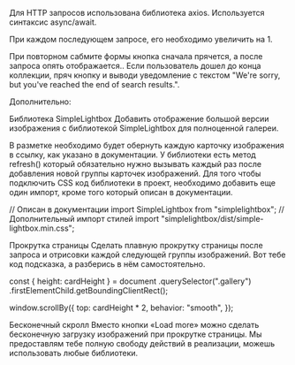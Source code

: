 Для HTTP запросов использована библиотека axios. Используется синтаксис
async/await.

При каждом последующем запросе, его необходимо увеличить на 1.

При повторном сабмите формы кнопка сначала прячется, а после запроса опять
отображается.. Если пользователь дошел до конца коллекции, пряч кнопку и выводи
уведомление с текстом "We're sorry, but you've reached the end of search
results.".

Дополнительно:

Библиотека SimpleLightbox Добавить отображение большой версии изображения с
библиотекой SimpleLightbox для полноценной галереи.

В разметке необходимо будет обернуть каждую карточку изображения в ссылку, как
указано в документации. У библиотеки есть метод refresh() который обязательно
нужно вызывать каждый раз после добавления новой группы карточек изображений.
Для того чтобы подключить CSS код библиотеки в проект, необходимо добавить еще
один импорт, кроме того который описан в документации.

// Описан в документации import SimpleLightbox from "simplelightbox"; //
Дополнительный импорт стилей import
"simplelightbox/dist/simple-lightbox.min.css";

Прокрутка страницы Сделать плавную прокрутку страницы после запроса и отрисовки
каждой следующей группы изображений. Вот тебе код подсказка, а разберись в нём
самостоятельно.

const { height: cardHeight } = document .querySelector(".gallery")
.firstElementChild.getBoundingClientRect();

window.scrollBy({ top: cardHeight \* 2, behavior: "smooth", });

Бесконечный скролл Вместо кнопки «Load more» можно сделать бесконечную загрузку
изображений при прокрутке страницы. Мы предоставлям тебе полную свободу действий
в реализации, можешь использовать любые библиотеки.
